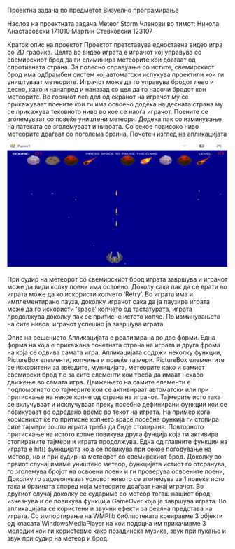 Проектна задача по предметот
Визуелно програмирање

Наслов на проектната задача
Meteor Storm
Членови во тимот:
   Никола Анастасовски   171010
   Мартин Стевковски     123107

Краток опис на проектот
	Проектот претставува едноставна видео игра со 2D графика. Целта во видео играта е играчот кој управува со свемирскиот брод да ги елиминира метеорите кои доаѓаат од спротивната страна. За полесно справуање со истите, свемирскиот брод има одбрамбен систем кој автоматски испукува проектили кои ги уништуваат метеорите. Играчот може да го управува бродот лево и десно, како и нанапред и наназад со цел да го насочи бродот кон метеорите. Во горниот лев дел од екранот на играчот му се прикажуваат поените кои ги има освоено додека на десната страна му се прикажува тековното ниво во кое се наоѓа играчот. Поените се зголемуваат со повеќе уништени метеори. Додека пак со изминување на патеката се зголемуваат и нивоата. Со секое повисоко ниво метеорите доаѓаат со поголема брзина. 
Почетен изглед на апликацијата

![Igra](/images/Igra.png)

При судир на метеорот со свемирскиот брод играта завршува и играчот може да види колку поени има освоено. Доколу сака пак да се врати во играта може да ко искористи копчето ‘Retry’. Во играта има и имплементирано пауза, доколку играчот сака да ја паузира играта може да го искористи ‘space’ копчето од тастатурата, играта продолжува доколку пак се притисне истотo копче. По изминувањето на сите нивоа, играчот успешно ја завршува играта.


Опис на решението
	Апликацијата е реализирана во две форми. Една форма на која е прикажана почетната страна на играта и друга фрома на која се одвива самата игра. Апликацијата содржи неколку функции, PictureBox елементи, копчиња и  повеќе тајмери. PictureBox елементите се искоритени за звездите, муницијата, метеорите како и самиот свемирски брод т.е за сите елементи кои треба да имаат некаво движење во самата игра. Движењето на самите елементи е подпомогнато со тајмерите кои се активираат автоматски или при притискање на некое копче од страна на играчот. Тајмерите исто така се вклучуваат и исклучуваат преку посебно дефинирани функции кои се повикуваат во одредено време во текот на играта. На пример кога корисникот ќе го притисне копчето space посебна функија ги стопира сите тајмери зошто играта треба да биде стопирана. Повторното притискање на истото копче повикува друга фунција која ги активира стопираните тајмери и играта продолжува. Една од главните функции на играта е hit() функцијата која се повикува при секое погодување на метеор, но и при судир на метеорот со свемирскиот брод. Доколку во првиот случај имаме уништено метеор, функцијата истиот го отсранува, го зголемува бројот на освоени поени и ги проверува освоените поени, Доколку го задоволуваат условот нивото се зголемува за 1 повеќе исто така и брзината според која метеорите доаѓаат накај играчот. Во другиот случај доколку се судариме со метеор тогаш нашиот брод изчезнува и се повикува функција GameOver која ја завршува играта. Во апликацијата се користени и звучни ефекти за реална представа на играта. Со импортирање на WMPlib библиотеката креиравме 3 објекти од класата WindowsMediaPlayer на кои подоцна им прикачивме 3 мелодии кои ги користевме како позадинска музика, звук при пукање и звук при судир на метеор и брод.   
 




